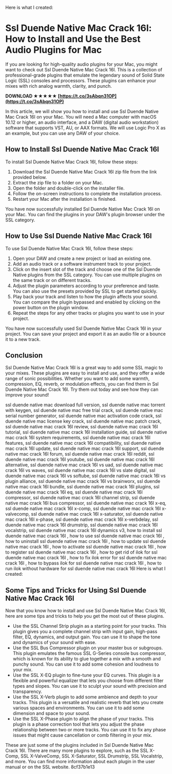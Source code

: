 
 Here is what I created:  
# Ssl Duende Native Mac Crack 16l: How to Install and Use the Best Audio Plugins for Mac
 
If you are looking for high-quality audio plugins for your Mac, you might want to check out Ssl Duende Native Mac Crack 16l. This is a collection of professional-grade plugins that emulate the legendary sound of Solid State Logic (SSL) consoles and processors. These plugins can enhance your mixes with rich analog warmth, clarity, and punch.
 
**DOWNLOAD ★★★★★ [https://t.co/3sAbqn31OP](https://t.co/3sAbqn31OP)**


 
In this article, we will show you how to install and use Ssl Duende Native Mac Crack 16l on your Mac. You will need a Mac computer with macOS 10.12 or higher, an audio interface, and a DAW (digital audio workstation) software that supports VST, AU, or AAX formats. We will use Logic Pro X as an example, but you can use any DAW of your choice.
 
## How to Install Ssl Duende Native Mac Crack 16l
 
To install Ssl Duende Native Mac Crack 16l, follow these steps:
 
1. Download the Ssl Duende Native Mac Crack 16l zip file from the link provided below.
2. Extract the zip file to a folder on your Mac.
3. Open the folder and double-click on the installer file.
4. Follow the on-screen instructions to complete the installation process.
5. Restart your Mac after the installation is finished.

You have now successfully installed Ssl Duende Native Mac Crack 16l on your Mac. You can find the plugins in your DAW's plugin browser under the SSL category.
 
## How to Use Ssl Duende Native Mac Crack 16l
 
To use Ssl Duende Native Mac Crack 16l, follow these steps:

1. Open your DAW and create a new project or load an existing one.
2. Add an audio track or a software instrument track to your project.
3. Click on the insert slot of the track and choose one of the Ssl Duende Native plugins from the SSL category. You can use multiple plugins on the same track or on different tracks.
4. Adjust the plugin parameters according to your preference and taste. You can also use the presets provided by SSL to get started quickly.
5. Play back your track and listen to how the plugin affects your sound. You can compare the plugin bypassed and enabled by clicking on the power button on the plugin window.
6. Repeat the steps for any other tracks or plugins you want to use in your project.

You have now successfully used Ssl Duende Native Mac Crack 16l in your project. You can save your project and export it as an audio file or a bounce it to a new track.
 
## Conclusion
 
Ssl Duende Native Mac Crack 16l is a great way to add some SSL magic to your mixes. These plugins are easy to install and use, and they offer a wide range of sonic possibilities. Whether you want to add some warmth, compression, EQ, reverb, or modulation effects, you can find them in Ssl Duende Native Mac Crack 16l. Try them out today and see how they can improve your sound!
 
ssl duende native mac download full version,  ssl duende native mac torrent with keygen,  ssl duende native mac free trial crack,  ssl duende native mac serial number generator,  ssl duende native mac activation code crack,  ssl duende native mac license key crack,  ssl duende native mac patch crack,  ssl duende native mac crack 16l review,  ssl duende native mac crack 16l tutorial,  ssl duende native mac crack 16l installation guide,  ssl duende native mac crack 16l system requirements,  ssl duende native mac crack 16l features,  ssl duende native mac crack 16l compatibility,  ssl duende native mac crack 16l update,  ssl duende native mac crack 16l support,  ssl duende native mac crack 16l forum,  ssl duende native mac crack 16l reddit,  ssl duende native mac crack 16l youtube,  ssl duende native mac crack 16l alternative,  ssl duende native mac crack 16l vs uad,  ssl duende native mac crack 16l vs waves,  ssl duende native mac crack 16l vs slate digital,  ssl duende native mac crack 16l vs softube,  ssl duende native mac crack 16l vs plugin alliance,  ssl duende native mac crack 16l vs brainworx,  ssl duende native mac crack 16l bundle,  ssl duende native mac crack 16l plugins,  ssl duende native mac crack 16l eq,  ssl duende native mac crack 16l compressor,  ssl duende native mac crack 16l channel strip,  ssl duende native mac crack 16l bus compressor,  ssl duende native mac crack 16l x-eq,  ssl duende native mac crack 16l x-comp,  ssl duende native mac crack 16l x-valvecomp,  ssl duende native mac crack 16l x-saturator,  ssl duende native mac crack 16l x-phase,  ssl duende native mac crack 16l x-verbdelay,  ssl duende native mac crack 16l drumstrip,  ssl duende native mac crack 16l vocalstrip,  ssl duende native mac crack 16l dynamics v3,  how to install ssl duende native mac crack 16l ,  how to use ssl duende native mac crack 16l ,  how to uninstall ssl duende native mac crack 16l ,  how to update ssl duende native mac crack 16l ,  how to activate ssl duende native mac crack 16l ,  how to register ssl duende native mac crack 16l ,  how to get rid of ilok for ssl duende native mac crack 16l ,  how to fix ilok error for ssl duende native mac crack 16l ,  how to bypass ilok for ssl duende native mac crack 16l ,  how to run ilok without hardware for ssl duende native mac crack 16l
 Here is what I created:  
## Some Tips and Tricks for Using Ssl Duende Native Mac Crack 16l
 
Now that you know how to install and use Ssl Duende Native Mac Crack 16l, here are some tips and tricks to help you get the most out of these plugins.

- Use the SSL Channel Strip plugin as a starting point for your tracks. This plugin gives you a complete channel strip with input gain, high-pass filter, EQ, dynamics, and output gain. You can use it to shape the tone and dynamics of your sound with ease.
- Use the SSL Bus Compressor plugin on your master bus or subgroups. This plugin emulates the famous SSL G-Series console bus compressor, which is known for its ability to glue together a mix with a smooth and punchy sound. You can use it to add some cohesion and loudness to your mix.
- Use the SSL X-EQ plugin to fine-tune your EQ curves. This plugin is a flexible and powerful equalizer that lets you choose from different filter types and slopes. You can use it to sculpt your sound with precision and transparency.
- Use the SSL X-Verb plugin to add some ambience and depth to your tracks. This plugin is a versatile and realistic reverb that lets you create various spaces and environments. You can use it to add some dimension and space to your sound.
- Use the SSL X-Phase plugin to align the phase of your tracks. This plugin is a phase correction tool that lets you adjust the phase relationship between two or more tracks. You can use it to fix any phase issues that might cause cancellation or comb filtering in your mix.

These are just some of the plugins included in Ssl Duende Native Mac Crack 16l. There are many more plugins to explore, such as the SSL X-Comp, SSL X-ValveComp, SSL X-Saturator, SSL Drumstrip, SSL Vocalstrip, and more. You can find more information about each plugin in the user manual or on the SSL website.
 8cf37b1e13
 
